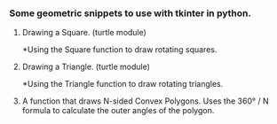 ### Some geometric snippets to use with tkinter in python.

1) Drawing a Square. (turtle module)

   *Using the Square function to draw rotating squares.
2) Drawing a Triangle. (turtle module)

   *Using the Triangle function to draw rotating triangles.
3) A function that draws N-sided Convex Polygons. Uses the 360° / N formula to calculate the outer angles of the polygon.
